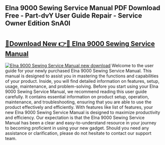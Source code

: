 ## Elna 9000 Sewing Service Manual PDF Download Free - Part-dvY User Guide Repair - Service Owner Edition SnA0l

# <h2><a href="http://bc7569.oget.top/?id=Elna+9000+Sewing+Service+Manual">🔗Download New 👉🔴 Elna 9000 Sewing Service Manual</a></h2>

[![Elna 9000 Sewing Service Manual new download](https://i.imgur.com/5g1atiW.png)](http://bc7569.oget.top/?id=Elna+9000+Sewing+Service+Manual)
Welcome to the user guide for your newly purchased Elna 9000 Sewing Service Manual. This manual is designed to assist you in mastering the functions and capabilities of your product. Inside, you will find detailed information on features, setup, usage, maintenance, and problem-solving. Before you start using your Elna 9000 Sewing Service Manual, we recommend reading this user guide carefully. It contains essential information on product setup, operation, maintenance, and troubleshooting, ensuring that you are able to use the product effectively and efficiently. With features like list of features, your new Elna 9000 Sewing Service Manual is designed to maximize productivity and efficiency. Our expectation is that the Elna 9000 Sewing Service Manual has been a clear and easy-to-understand resource in your journey to becoming proficient in using your new gadget. Should you need any assistance or clarification, please do not hesitate to contact our support team.
